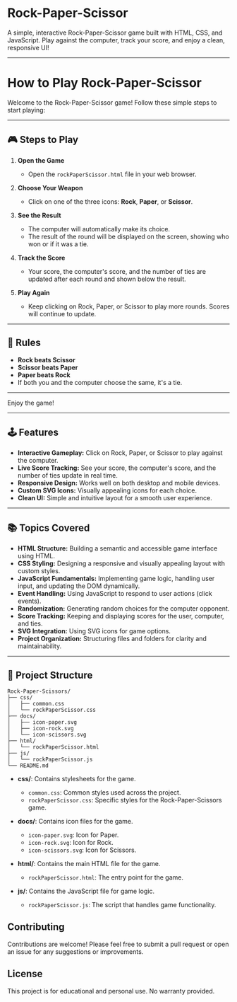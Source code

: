 # Rock-Paper-Scissor

A simple, interactive Rock-Paper-Scissor game built with HTML, CSS, and JavaScript. Play against the computer, track your score, and enjoy a clean, responsive UI!


---

# How to Play Rock-Paper-Scissor

Welcome to the Rock-Paper-Scissor game! Follow these simple steps to start playing:

---

## 🎮 Steps to Play

1. **Open the Game**
   - Open the `rockPaperScissor.html` file in your web browser.

2. **Choose Your Weapon**
   - Click on one of the three icons: **Rock**, **Paper**, or **Scissor**.

3. **See the Result**
   - The computer will automatically make its choice.
   - The result of the round will be displayed on the screen, showing who won or if it was a tie.

4. **Track the Score**
   - Your score, the computer's score, and the number of ties are updated after each round and shown below the result.

5. **Play Again**
   - Keep clicking on Rock, Paper, or Scissor to play more rounds. Scores will continue to update.

---

## 📝 Rules

- **Rock beats Scissor**
- **Scissor beats Paper**
- **Paper beats Rock**
- If both you and the computer choose the same, it's a tie.

---

Enjoy the game!

---

## 🕹️ Features

- **Interactive Gameplay:** Click on Rock, Paper, or Scissor to play against the computer.
- **Live Score Tracking:** See your score, the computer's score, and the number of ties update in real time.
- **Responsive Design:** Works well on both desktop and mobile devices.
- **Custom SVG Icons:** Visually appealing icons for each choice.
- **Clean UI:** Simple and intuitive layout for a smooth user experience.

---
## 📚 Topics Covered

- **HTML Structure:** Building a semantic and accessible game interface using HTML.
- **CSS Styling:** Designing a responsive and visually appealing layout with custom styles.
- **JavaScript Fundamentals:** Implementing game logic, handling user input, and updating the DOM dynamically.
- **Event Handling:** Using JavaScript to respond to user actions (click events).
- **Randomization:** Generating random choices for the computer opponent.
- **Score Tracking:** Keeping and displaying scores for the user, computer, and ties.
- **SVG Integration:** Using SVG icons for game options.
- **Project Organization:** Structuring files and folders for clarity and maintainability.

---

## 📂 Project Structure
```
Rock-Paper-Scissors/
├── css/
│   ├── common.css
│   └── rockPaperScissor.css
├── docs/
│   ├── icon-paper.svg
│   ├── icon-rock.svg
│   └── icon-scissors.svg
├── html/
│   └── rockPaperScissor.html
├── js/
│   └── rockPaperScissor.js
└── README.md
```
  
- **css/**: Contains stylesheets for the game.
  - `common.css`: Common styles used across the project.
  - `rockPaperScissor.css`: Specific styles for the Rock-Paper-Scissors game.
  
- **docs/**: Contains icon files for the game.
  - `icon-paper.svg`: Icon for Paper.
  - `icon-rock.svg`: Icon for Rock.
  - `icon-scissors.svg`: Icon for Scissors.

- **html/**: Contains the main HTML file for the game.
  - `rockPaperScissor.html`: The entry point for the game.

- **js/**: Contains the JavaScript file for game logic.
  - `rockPaperScissor.js`: The script that handles game functionality.

## Contributing

Contributions are welcome! Please feel free to submit a pull request or open an issue for any suggestions or improvements.

## License

This project is for educational and personal use. No warranty provided.


